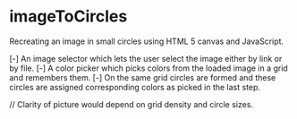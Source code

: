 # imageToCircles
Recreating an image in small circles using HTML 5 canvas and JavaScript.

[-] An image selector which lets the user select the image either by link or by file.
[-] A color picker which picks colors from the loaded image in a grid and remembers them.
[-] On the same grid circles are formed and these circles are assigned corresponding colors as picked in the last step.

// Clarity of picture would depend on grid density and circle sizes.
